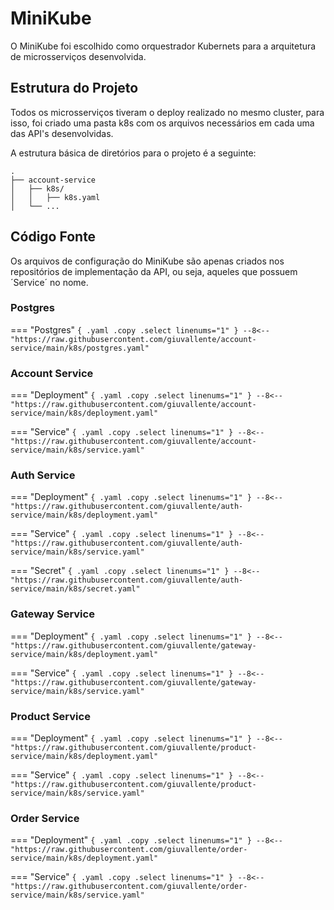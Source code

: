 # MiniKube

O MiniKube foi escolhido como orquestrador Kubernets para a arquitetura de microsserviços desenvolvida. 

## Estrutura do Projeto

Todos os microsserviços tiveram o deploy realizado no mesmo cluster, para isso, foi criado uma pasta k8s com os arquivos necessários em cada uma das API's desenvolvidas. 

A estrutura básica de diretórios para o projeto é a seguinte:

``` { .bash }
.
├── account-service
│   ├── k8s/
│   │   ├── k8s.yaml 
│   └── ...
```

## Código Fonte

Os arquivos de configuração do MiniKube são apenas criados nos repositórios de implementação da API, ou seja, aqueles que possuem ´Service´ no nome.

### Postgres

=== "Postgres"
    ``` { .yaml .copy .select linenums="1" }
    --8<-- "https://raw.githubusercontent.com/giuvallente/account-service/main/k8s/postgres.yaml"
    ```

### Account Service

=== "Deployment"
    ``` { .yaml .copy .select linenums="1" }
    --8<-- "https://raw.githubusercontent.com/giuvallente/account-service/main/k8s/deployment.yaml"
    ```

=== "Service"
    ``` { .yaml .copy .select linenums="1" }
    --8<-- "https://raw.githubusercontent.com/giuvallente/account-service/main/k8s/service.yaml"
    ```

### Auth Service

=== "Deployment"
    ``` { .yaml .copy .select linenums="1" }
    --8<-- "https://raw.githubusercontent.com/giuvallente/auth-service/main/k8s/deployment.yaml"
    ```

=== "Service"
    ``` { .yaml .copy .select linenums="1" }
    --8<-- "https://raw.githubusercontent.com/giuvallente/auth-service/main/k8s/service.yaml"
    ```

=== "Secret"
    ``` { .yaml .copy .select linenums="1" }
    --8<-- "https://raw.githubusercontent.com/giuvallente/auth-service/main/k8s/secret.yaml"
    ```

### Gateway Service

=== "Deployment"
    ``` { .yaml .copy .select linenums="1" }
    --8<-- "https://raw.githubusercontent.com/giuvallente/gateway-service/main/k8s/deployment.yaml"
    ```

=== "Service"
    ``` { .yaml .copy .select linenums="1" }
    --8<-- "https://raw.githubusercontent.com/giuvallente/gateway-service/main/k8s/service.yaml"
    ```

### Product Service

=== "Deployment"
    ``` { .yaml .copy .select linenums="1" }
    --8<-- "https://raw.githubusercontent.com/giuvallente/product-service/main/k8s/deployment.yaml"
    ```

=== "Service"
    ``` { .yaml .copy .select linenums="1" }
    --8<-- "https://raw.githubusercontent.com/giuvallente/product-service/main/k8s/service.yaml"
    ```

### Order Service

=== "Deployment"
    ``` { .yaml .copy .select linenums="1" }
    --8<-- "https://raw.githubusercontent.com/giuvallente/order-service/main/k8s/deployment.yaml"
    ```

=== "Service"
    ``` { .yaml .copy .select linenums="1" }
    --8<-- "https://raw.githubusercontent.com/giuvallente/order-service/main/k8s/service.yaml"
    ```


